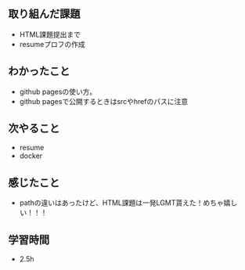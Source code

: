 ## 取り組んだ課題
- HTML課題提出まで
- resumeプロフの作成

## わかったこと
- github pagesの使い方。
- github pagesで公開するときはsrcやhrefのパスに注意

## 次やること
- resume
- docker

## 感じたこと
- pathの違いはあったけど、HTML課題は一発LGMT貰えた！めちゃ嬉しい！！！

## 学習時間
- 2.5h
